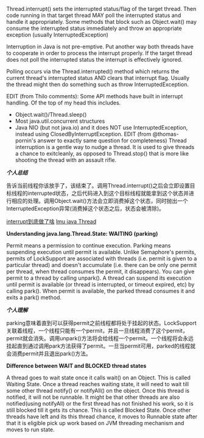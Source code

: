 Thread.interrupt() sets the interrupted status/flag of the target thread. Then code running in that target thread MAY poll the interrupted status and handle it appropriately. Some methods that block such as Object.wait() may consume the interrupted status immediately and throw an appropriate exception (usually InterruptedException)

Interruption in Java is not pre-emptive. Put another way both threads have to cooperate in order to process the interrupt properly. If the target thread does not poll the interrupted status the interrupt is effectively ignored.

Polling occurs via the Thread.interrupted() method which returns the current thread's interrupted status AND clears that interrupt flag. Usually the thread might then do something such as throw InterruptedException.

EDIT (from Thilo comments): Some API methods have built in interrupt handling. Of the top of my head this includes.

* Object.wait()/Thread.sleep()
* Most java.util.concurrent structures
* Java NIO (but not java.io) and it does NOT use InterruptedException, instead using ClosedByInterruptException.
EDIT (from @thomas-pornin's answer to exactly same question for completeness)
Thread interruption is a gentle way to nudge a thread. It is used to give threads a chance to exitcleanly, as opposed to Thread.stop() that is more like shooting the thread with an assault rifle.

***个人总结***

告诉当前线程你该放手了，该结束了。调用Thread.interrupt()之后会立即设置目标线程的interrupted状态，之后代码进入到这个目标线程就能拿到这个状态并进行相应的处理。调用Object.wait()方法会立即消费掉这个状态，同时抛出一个InterruptedException异常(消费掉这个状态之后，状态会被清除)。

[interrupt到底做了啥](http://stackoverflow.com/questions/3590000/what-does-java-lang-thread-interrupt-do)
[lmu java Thread](http://cs.lmu.edu/~ray/notes/javathreading/)


**Understanding java.lang.Thread.State: WAITING (parking)**


Permit means a permission to continue execution. Parking means suspending execution until permit is available.
Unlike Semaphore's permits, permits of LockSupport are associated with threads (i.e. permit is given to a particular thread) and doesn't accumulate (i.e. there can be only one permit per thread, when thread consumes the permit, it disappears).
You can give permit to a thread by calling unpark(). A thread can suspend its execution until permit is available (or thread is interrupted, or timeout expired, etc) by calling park(). When permit is available, the parked thread consumes it and exits a park() method.

***个人理解***

parking意味着直到可以获得permit之前线程都将处于挂起的状态。LockSupport关联着线程，一个线程只能有一个permit，并且一旦线程消费了这个permit，permit就会消失。调用unpark()方法将会给线程一个permit。一个线程将会永远挂起直到通过调用park方法获得了permit。一旦当permit可用，parked的线程就会消费permit并且退出park()方法。


**Difference between WAIT and BLOCKED thread states**


A thread goes to wait state once it calls wait() on an Object. This is called Waiting State. Once a thread reaches waiting state, it will need to wait till some other thread notify() or notifyAll() on the object.
Once this thread is notified, it will not be runnable. It might be that other threads are also notified(using notifyAll) or the first thread has not finished his work, so it is still blocked till it gets its chance. This is called Blocked State.
Once other threads have left and its this thread chance, it moves to Runnable state after that it is eligible pick up work based on JVM threading mechanism and moves to run state.
